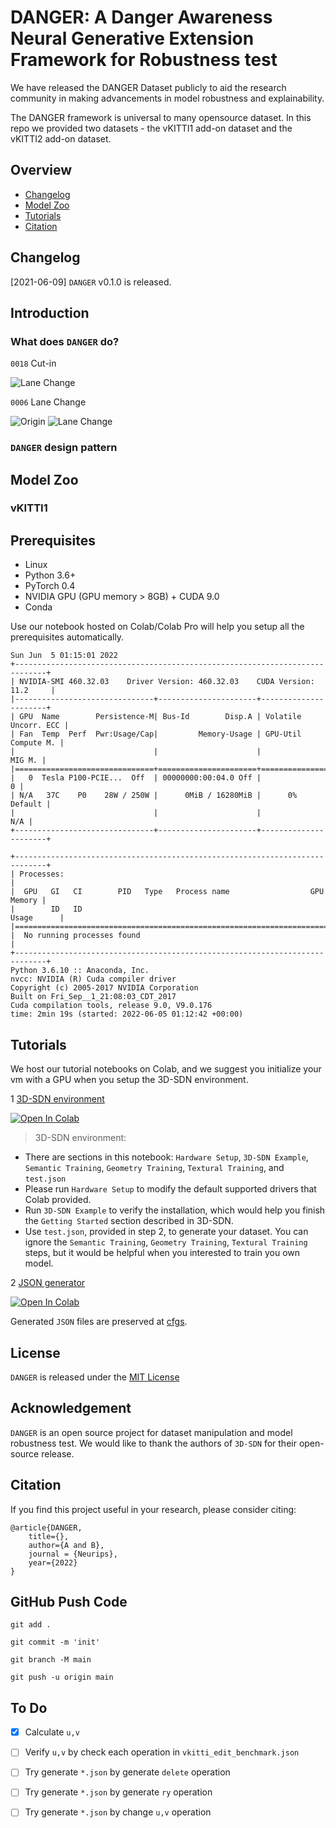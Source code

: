 # DANGER: A Danger Awareness Neural Generative Extension Framework for Robustness test
We have released the DANGER Dataset publicly to aid the research community in making advancements in model robustness and explainability.

The DANGER framework is universal to many opensource dataset. In this repo we provided two datasets - the vKITTI1 add-on dataset and the vKITTI2 add-on dataset.

## Overview
- [Changelog](#changelog)
- [Model Zoo](#model-zoo)
- [Tutorials](#tutorials)
- [Citation](#citation)

## Changelog
[2021-06-09] `DANGER` v0.1.0 is released.

## Introduction

### What does `DANGER` do?

`0018` Cut-in

![Lane Change](https://github.com/jayhsu0627/DANGER/blob/main/Pics/0018_motion.gif)

`0006` Lane Change

![Origin](https://github.com/jayhsu0627/DANGER/blob/main/Pics/0006_clone.gif)
![Lane Change](https://github.com/jayhsu0627/DANGER/blob/main/Pics/0006_motion.gif)


### `DANGER` design pattern


## Model Zoo

### vKITTI1 
## Prerequisites

- Linux
- Python 3.6+
- PyTorch 0.4
- NVIDIA GPU (GPU memory > 8GB) + CUDA 9.0
- Conda
  
Use our notebook hosted on Colab/Colab Pro will help you setup all the prerequisites automatically.

```
Sun Jun  5 01:15:01 2022       
+-----------------------------------------------------------------------------+
| NVIDIA-SMI 460.32.03    Driver Version: 460.32.03    CUDA Version: 11.2     |
|-------------------------------+----------------------+----------------------+
| GPU  Name        Persistence-M| Bus-Id        Disp.A | Volatile Uncorr. ECC |
| Fan  Temp  Perf  Pwr:Usage/Cap|         Memory-Usage | GPU-Util  Compute M. |
|                               |                      |               MIG M. |
|===============================+======================+======================|
|   0  Tesla P100-PCIE...  Off  | 00000000:00:04.0 Off |                    0 |
| N/A   37C    P0    28W / 250W |      0MiB / 16280MiB |      0%      Default |
|                               |                      |                  N/A |
+-------------------------------+----------------------+----------------------+
                                                                               
+-----------------------------------------------------------------------------+
| Processes:                                                                  |
|  GPU   GI   CI        PID   Type   Process name                  GPU Memory |
|        ID   ID                                                   Usage      |
|=============================================================================|
|  No running processes found                                                 |
+-----------------------------------------------------------------------------+
Python 3.6.10 :: Anaconda, Inc.
nvcc: NVIDIA (R) Cuda compiler driver
Copyright (c) 2005-2017 NVIDIA Corporation
Built on Fri_Sep__1_21:08:03_CDT_2017
Cuda compilation tools, release 9.0, V9.0.176
time: 2min 19s (started: 2022-06-05 01:12:42 +00:00)
```

## Tutorials
We host our tutorial notebooks on Colab, and we suggest you initialize your vm with a GPU when you setup the 3D-SDN environment.

1 [3D-SDN environment](https://github.com/jayhsu0627/DANGER/blob/main/docs/CUDA9_3D_SDN.ipynb)

[![Open In Colab](https://colab.research.google.com/assets/colab-badge.svg)](https://colab.research.google.com/drive/1zOJ8YydPx3a-cLl8nwKA7M66eJ5DhlSU?usp=sharing)
>3D-SDN environment:
* There are sections in this notebook: `Hardware Setup`, `3D-SDN Example`, `Semantic Training`, `Geometry Training`, `Textural Training`, and `test.json`
* Please run `Hardware Setup` to modify the default supported drivers that Colab provided.
* Run `3D-SDN Example` to verify the installation, which would help you finish the `Getting Started` section described in 3D-SDN.
* Use `test.json`, provided in step 2, to generate your dataset. You can ignore the `Semantic Training`, `Geometry Training`, `Textural Training` steps, but it would be helpful when you interested to train you own model.

2 [JSON generator](https://github.com/jayhsu0627/DANGER/blob/main/docs/Design_JSON.ipynb)

[![Open In Colab](https://colab.research.google.com/assets/colab-badge.svg)](https://colab.research.google.com/drive/1vFl4zFHlEVxBBqOe_Q6wgT_zsQC1F8W_?usp=sharing)

Generated `JSON` files are preserved at [cfgs](/cfgs/).

## License
`DANGER` is released under the [MIT License](/LICENSE)

## Acknowledgement
`DANGER` is an open source project for dataset manipulation and model robustness test.
We would like to thank the authors of `3D-SDN` for their open-source release.

## Citation
If you find this project useful in your research, please consider citing:

```
@article{DANGER,
    title={},
    author={A and B},
    journal = {Neurips},
    year={2022}
}

```
## GitHub Push Code
```
git add .

git commit -m 'init'

git branch -M main

git push -u origin main
```
## To Do

- [x] Calculate `u,v` 
- [ ] Verify `u,v`  by check each operation in `vkitti_edit_benchmark.json`
- [ ] Try generate `*.json` by generate `delete` operation
- [ ] Try generate `*.json` by generate `ry` operation
- [ ] Try generate `*.json` by change `u,v` operation


